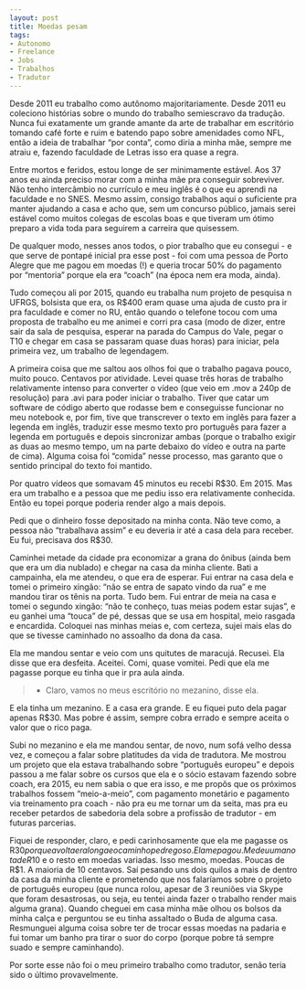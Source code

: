 ```yaml
---
layout: post
title: Moedas pesam
tags:
- Autonomo
- Freelance
- Jobs
- Trabalhos
- Tradutor
---
```


Desde 2011 eu trabalho como autônomo majoritariamente. Desde 2011 eu coleciono histórias sobre o mundo do trabalho semiescravo da tradução. Nunca fui exatamente um grande amante da arte de trabalhar em escritório tomando café forte e ruim e batendo papo sobre amenidades como NFL, então a ideia de trabalhar “por conta”, como diria a minha mãe, sempre me atraiu e, fazendo faculdade de Letras isso era quase a regra.

Entre mortos e feridos, estou longe de ser minimamente estável. Aos 37 anos eu ainda preciso morar com a minha mãe pra conseguir sobreviver. Não tenho intercâmbio no currículo e meu inglês é o que eu aprendi na faculdade e no SNES. Mesmo assim, consigo trabalhos aqui o suficiente pra manter ajudando a casa e acho que, sem um concurso público, jamais serei estável como muitos colegas de escolas boas e que tiveram um ótimo preparo a vida toda para seguirem a carreira que quisessem.

De qualquer modo, nesses anos todos, o pior trabalho que eu consegui - e que serve de pontapé inicial pra esse post - foi com uma pessoa de Porto Alegre que me pagou em moedas (!) e queria trocar 50% do pagamento por “mentoria” porque ela era “coach” (na época nem era moda, ainda).

Tudo começou ali por 2015, quando eu trabalha num projeto de pesquisa n UFRGS, bolsista que era, os R$400 eram quase uma ajuda de custo pra ir pra faculdade e comer no RU, então quando o telefone tocou com uma proposta de trabalho eu me animei e corri pra casa (modo de dizer, entre sair da sala de pesquisa, esperar na parada do Campus do Vale, pegar o T10 e chegar em casa se passaram quase duas horas) para iniciar, pela primeira vez, um trabalho de legendagem.

A primeira coisa que me saltou aos olhos foi que o trabalho pagava pouco, muito pouco. Centavos por atividade. Levei quase três horas de trabalho relativamente intenso para converter o vídeo (que veio em .mov a 240p de resolução) para .avi para poder iniciar o trabalho. Tiver que catar um software de código aberto que rodasse bem e conseguisse funcionar no meu notebook e, por fim, tive que transcrever o texto em inglês para fazer a legenda em inglês, traduzir esse mesmo texto pro português para fazer a legenda em português e depois sincronizar ambas (porque o trabalho exigir as duas ao mesmo tempo, um na parte debaixo do vídeo e outra na parte de cima). Alguma coisa foi “comida” nesse processo, mas garanto que o sentido principal do texto foi mantido. 

Por quatro vídeos que somavam 45 minutos eu recebi R$30. Em 2015. Mas era um trabalho e a pessoa que me pediu isso era relativamente conhecida. Então eu topei porque poderia render algo a mais depois.

Pedi que o dinheiro fosse depositado na minha conta. Não teve como, a pessoa não “trabalhava assim” e eu deveria ir até a casa dela para receber. Eu fui, precisava dos R$30.

Caminhei metade da cidade pra economizar a grana do ônibus (ainda bem que era um dia nublado) e chegar na casa da minha cliente. Bati a campainha, ela me atendeu, o que era de esperar. Fui entrar na casa dela e tomei o primeiro xingão: “não se entra de sapato vindo da rua” e me mandou tirar os tênis na porta. Tudo bem. Fui entrar de meia na casa e tomei o segundo xingão: “não te conheço, tuas meias podem estar sujas”, e eu ganhei uma “touca” de pé, dessas que se usa em hospital, meio rasgada e encardida. Coloquei nas minhas meias e, com certeza, sujei mais elas do que se tivesse caminhado no assoalho da dona da casa.

Ela me mandou sentar e veio com uns quitutes de maracujá. Recusei. Ela disse que era desfeita. Aceitei. Comi, quase vomitei. Pedi que ela me pagasse porque eu tinha que ir pra aula ainda.

>- Claro, vamos no meus escritório no mezanino, disse ela.

E ela tinha um mezanino. E a casa era grande. E eu fiquei puto dela pagar apenas R$30. Mas pobre é assim, sempre cobra errado e sempre aceita o valor que o rico paga.

Subi no mezanino e ela me mandou sentar, de novo, num sofá velho dessa vez, e começou a falar sobre platitudes da vida de tradutora. Me mostrou um projeto que ela estava trabalhando sobre “português europeu” e depois passou a me falar sobre os cursos que ela e o sócio estavam fazendo sobre coach, era 2015, eu nem sabia o que era isso, e me propôs que os próximos trabalhos fossem “meio-a-meio”, com pagamento monetário e pagamento via treinamento pra coach - não pra eu me tornar um da seita, mas pra eu receber petardos de sabedoria dela sobre a profissão de tradutor - em futuras parcerias.

Fiquei de responder, claro, e pedi carinhosamente que ela me pagasse os R$30 porque a volta era longa e o caminho pedregoso. Ela me pagou. Me deu uma nota de R$10 e o resto em moedas variadas. Isso mesmo, moedas. Poucas de R$1. A maioria de 10 centavos. Saí pesando uns dois quilos a mais de dentro da casa da minha cliente e prometendo que nos falaríamos sobre o projeto de português europeu (que nunca rolou, apesar de 3 reuniões via Skype que foram desastrosas, ou seja, eu tentei ainda fazer o trabalho render mais alguma grana). Quando cheguei em casa minha mãe olhou os bolsos da minha calça e perguntou se eu tinha assaltado o Buda de alguma casa. Resmunguei alguma coisa sobre ter de trocar essas moedas na padaria e fui tomar um banho pra tirar o suor do corpo (porque pobre tá sempre suado e sempre caminhando).

Por sorte esse não foi o meu primeiro trabalho como tradutor, senão teria sido o último provavelmente.
